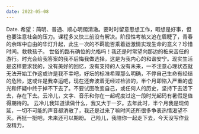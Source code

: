 ```yaml
---
date: 2022-05-08
---
```


Date. 希望：简明、普通、顺心明朗清澈。要时时留意思想工作，暇想是好事，但也要注意社会的压力。课程多又快三前没有解决。阶段性考核又追在眉睫了，青春的余晖中自由的华灯升起，此生一次的不羁能否乘着运激情实现生命的意义？珍惜时间。救救孩子。 世俗的路有确位的允格吗！我还是时常望向那边的桩来苦任的游行。时光会给我答案的我不后悔我做选择，这是为我内心的和谐安宁。现实生活是这样要求我的，没有美好的回忆，没有支持的人没有未来，一不注意心理状态就无法开始工作这或许是我不幸吧，好坛的标准希理那么明确，不停自己生命有经结的危险，这或许是我幸运吧，现在还奔波着无经过检验的，半个月即陷入严重的虚光和怀疑中终于掉不下去了。不要试图改变自己，或任何人的历史，坚持下去活下去，存在下去。云冷儿，文字、音乐和你在一起呢度过这一段时光起码有暑假是值得期待的。 云冷儿我知道读做什么，我又大于一岁。去年此时，半个月我是现倚延，一切不可能的声音都消散了，我还是过来了嘛时间还所很多争表热情渴望不灭。再挺一挺吧，未来还可以期盼。 己险儿，我陪你一起走下去，今天没写作业没精力，
